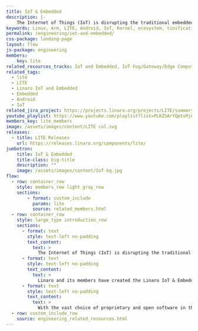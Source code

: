 ```yaml
---
title: IoT & Embedded
description: |-
    The Internet of Things (IoT) is disrupting the traditional embedded market and creating huge growth opportunities. Every device being connected to the cloud and generating personal information is a huge data generation, connectivity and security headache. The disparate software and hardware solutions used in this space are already creating a massive amount of fragmentation and redundant engineering effort.
keywords: Linux, Arm, LITE, Android, IoT, Kernel, ecosystem, tinification
permalink: /engineering/iot-and-embedded/
css-package: landing-page
layout: flow
js-package: engineering
members:
    key: lite
related_resources_tracks: IoT and Embedded, IoT Fog/Gateway/Edge Computing
related_tags:
  - lite
  - LITE
  - Linaro IoT and Embedded
  - Embedded
  - Android
  - IoT
related_jira_project: https://projects.linaro.org/projects/LITE/summary
youtube_playlist: https://www.youtube.com/playlist?list=PLKZSArYQptsMjCTIdpvcX5ePMBl4rXS5R
members_key: lite_members
image: /assets/images/content/LITE col.svg
releases:
  - title: LITE Releases
    url: https://releases.linaro.org/components/lite/
jumbotron:
    title: IoT & Embedded
    title-class: big-title
    description: ""
    image: /assets/images/content/IoT-bg.jpg
flow:
  - row: container_row
    style: members_row light_gray_row
    sections:
        - format: custom_include
          params: lite
          source: related_members.html
  - row: container_row
    style: large_type introduction_row
    sections:
      - format: text
        style: text-left no-padding
        text_content:
          text: >
            The Internet of Things (IoT) is disrupting the traditional embedded market and creating huge growth opportunities. Every device being connected to the cloud and generating personal information is a huge data generation, connectivity and security headache. The disparate software and hardware solutions used in this space are already creating a massive amount of fragmentation and redundant engineering effort.
      - format: text
        style: text-left no-padding
        text_content:
          text: >
            Linaro and its members have created the Linaro IoT & Embedded (LITE) engineering group to work collaboratively on Arm ecosystem support for key standards and engineering work to support reliable implementations in this space.
      - format: text
        style: text-left no-padding
        text_content:
          text: >
            With the vast choice of proprietary and open software in this space, including FreeRTOS, mbed, Zephyr, ThreadX and more, Linaro needed to choose a project with an open governance model, independent of any single company with the potential to become the Linux kernel of the IoT client world. Linaro chose Zephyr and is using it as a neutral development and test platform for non-differentiating engineering work in this space. Existing solutions will continue for quite a while.  For this reason, Linaro is taking the approach of defining strong abstract interfaces and unifying technology component use. So, for example, it is important that all RTOSes migrate to the same, latest, GNU toolchains. Another example would be of agreeing to use the same Javascript engine. This means that these technology components can be reused within member RTOS-specific reference platforms.
  - row: custom_include_row
    source: engineering_related_resources.html
---
```

